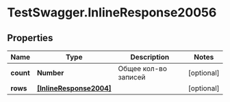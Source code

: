 # TestSwagger.InlineResponse20056

## Properties

Name | Type | Description | Notes
------------ | ------------- | ------------- | -------------
**count** | **Number** | Общее кол-во записей | [optional] 
**rows** | [**[InlineResponse2004]**](InlineResponse2004.md) |  | [optional] 


